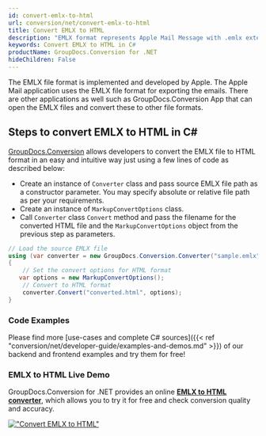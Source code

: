 ```yaml
---
id: convert-emlx-to-html
url: conversion/net/convert-emlx-to-html
title: Convert EMLX to HTML
description: "EMLX format represents Apple Mail Message with .emlx extension. Learn how to convert EMLX to HTML file programmatically in C# language using GroupDocs.Conversion for .NET library."
keywords: Convert EMLX to HTML in C#
productName: GroupDocs.Conversion for .NET
hideChildren: False
---
```


The EMLX file format is implemented and developed by Apple. The Apple Mail application uses the EMLX file format for exporting the emails. There are other applications as well such as GroupDocs.Conversion App that can open the EMLX files and convert these to other file formats.

## Steps to convert EMLX to HTML in C#

[GroupDocs.Conversion](https://products.groupdocs.com/conversion/net) allows developers to convert the EMLX file to HTML format in an easy and intuitive way just using a few lines of code as described below:

* Create an instance of `Converter` class and pass source EMLX file path as a constructor parameter. You may specify absolute or relative file path as per your requirements. 
* Create an instance of `MarkupConvertOptions` class.
* Call `Converter` class `Convert` method and pass the filename for the converted HTML file and the `MarkupConvertOptions` object from the previous step as parameters.

```csharp
// Load the source EMLX file
using (var converter = new GroupDocs.Conversion.Converter("sample.emlx"))
{
    // Set the convert options for HTML format
   var options = new MarkupConvertOptions();
    // Convert to HTML format
    converter.Convert("converted.html", options);
}
```

### Code Examples

Please find more [use-cases and complete C# sources]({{< ref "conversion/net/developer-guide/examples-and-demos.md" >}}) of our backend and frontend examples and try them for free!

### EMLX to HTML Live Demo

GroupDocs.Conversion for .NET provides an online [**EMLX to HTML converter**](https://products.groupdocs.app/conversion/emlx-to-html), which allows you to try it for free and check conversion quality and accuracy.

[!["Convert EMLX to HTML"](conversion/net/images/convert-to-html/convert-emlx-to-html.png)](https://products.groupdocs.app/conversion/emlx-to-html)